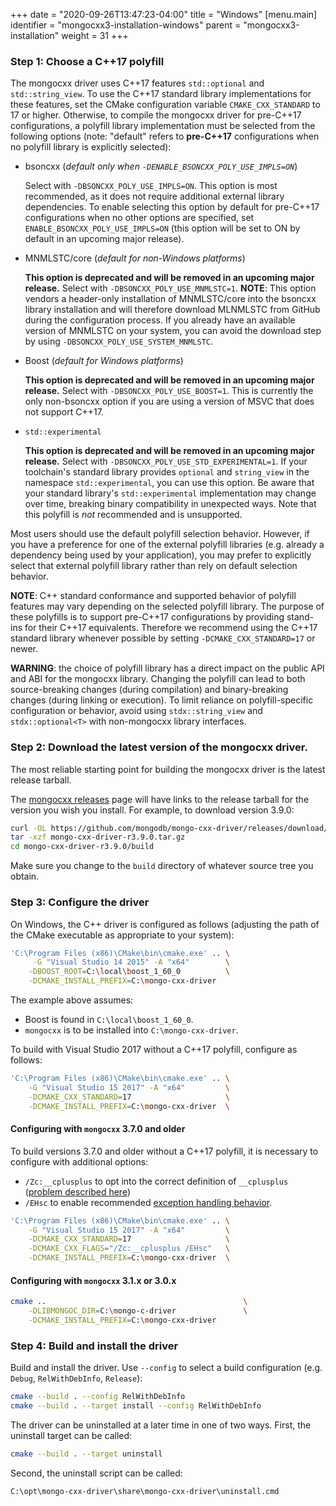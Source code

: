 +++
date = "2020-09-26T13:47:23-04:00"
title = "Windows"
[menu.main]
  identifier = "mongocxx3-installation-windows"
  parent = "mongocxx3-installation"
  weight = 31
+++

### Step 1: Choose a C++17 polyfill

The mongocxx driver uses C++17 features `std::optional` and `std::string_view`.
To use the C++17 standard library implementations for these features, set
the CMake configuration variable `CMAKE_CXX_STANDARD` to 17 or higher.
Otherwise, to compile the mongocxx driver for pre-C++17 configurations, a
polyfill library implementation must be selected from the following options
(note: "default" refers to **pre-C++17** configurations when no polyfill library
is explicitly selected):

* bsoncxx (*default only when `-DENABLE_BSONCXX_POLY_USE_IMPLS=ON`*)

  Select with `-DBSONCXX_POLY_USE_IMPLS=ON`. This option is most recommended, as
  it does not require additional external library dependencies. To enable
  selecting this option by default for pre-C++17 configurations when no other
  options are specified, set `ENABLE_BSONCXX_POLY_USE_IMPLS=ON` (this option
  will be set to ON by default in an upcoming major release).

* MNMLSTC/core (*default for non-Windows platforms*)

  **This option is deprecated and will be removed in an upcoming major release.**
  Select with `-DBSONCXX_POLY_USE_MNMLSTC=1`. **NOTE**: This option vendors a
  header-only installation of MNMLSTC/core into the bsoncxx library installation
  and will therefore download MLNMLSTC from GitHub during the configuration
  process. If you already have an available version of MNMLSTC on your system,
  you can avoid the download step by using `-DBSONCXX_POLY_USE_SYSTEM_MNMLSTC`.

* Boost (*default for Windows platforms*)

  **This option is deprecated and will be removed in an upcoming major release.**
  Select with `-DBSONCXX_POLY_USE_BOOST=1`. This is currently the only
  non-bsoncxx option if you are using a version of MSVC that does not support
  C++17.

* `std::experimental`

  **This option is deprecated and will be removed in an upcoming major release.**
  Select with `-DBSONCXX_POLY_USE_STD_EXPERIMENTAL=1`. If your toolchain's
  standard library provides `optional` and `string_view` in the namespace
  `std::experimental`, you can use this option. Be aware that your standard
  library's `std::experimental` implementation may change over time, breaking
  binary compatibility in unexpected ways. Note that this polyfill is *not*
  recommended and is unsupported.

Most users should use the default polyfill selection behavior. However, if you
have a preference for one of the external polyfill libraries (e.g. already a
dependency being used by your application), you may prefer to explicitly select
that external polyfill library rather than rely on default selection behavior.

**NOTE**: C++ standard conformance and supported behavior of polyfill features
may vary depending on the selected polyfill library. The purpose of these
polyfills is to support pre-C++17 configurations by providing stand-ins for
their C++17 equivalents. Therefore we recommend using the C++17 standard
library whenever possible by setting `-DCMAKE_CXX_STANDARD=17` or newer.

**WARNING**: the choice of polyfill library has a direct impact on the public
API and ABI for the mongocxx library. Changing the polyfill can lead to both
source-breaking changes (during compilation) and binary-breaking changes (during
linking or execution). To limit reliance on polyfill-specific configuration or
behavior, avoid using `stdx::string_view` and `stdx::optional<T>` with
non-mongocxx library interfaces.

### Step 2: Download the latest version of the mongocxx driver.

The most reliable starting point for building the mongocxx driver is the latest
release tarball.

The [mongocxx releases](https://github.com/mongodb/mongo-cxx-driver/releases)
page will have links to the release tarball for the version you wish you install.  For
example, to download version 3.9.0:

```sh
curl -OL https://github.com/mongodb/mongo-cxx-driver/releases/download/r3.9.0/mongo-cxx-driver-r3.9.0.tar.gz
tar -xzf mongo-cxx-driver-r3.9.0.tar.gz
cd mongo-cxx-driver-r3.9.0/build
```

Make sure you change to the `build` directory of whatever source tree you
obtain.

### Step 3: Configure the driver

On Windows, the C++ driver is configured as follows (adjusting the path of the CMake executable as appropriate to your system):

```sh
'C:\Program Files (x86)\CMake\bin\cmake.exe' .. \
     -G "Visual Studio 14 2015" -A "x64"        \
    -DBOOST_ROOT=C:\local\boost_1_60_0          \
    -DCMAKE_INSTALL_PREFIX=C:\mongo-cxx-driver
```

The example above assumes:

* Boost is found in `C:\local\boost_1_60_0`.
* `mongocxx` is to be installed into `C:\mongo-cxx-driver`.

To build with Visual Studio 2017 without a C++17 polyfill, configure as follows:

```sh
'C:\Program Files (x86)\CMake\bin\cmake.exe' .. \
    -G "Visual Studio 15 2017" -A "x64"         \
    -DCMAKE_CXX_STANDARD=17                     \
    -DCMAKE_INSTALL_PREFIX=C:\mongo-cxx-driver  \
```

#### Configuring with `mongocxx` 3.7.0 and older

To build versions 3.7.0 and older without a C++17 polyfill, it is necessary to configure with additional options:
- `/Zc:__cplusplus` to opt into the correct definition of `__cplusplus` ([problem described here](https://devblogs.microsoft.com/cppblog/msvc-now-correctly-reports-__cplusplus/))
- `/EHsc` to enable recommended [exception handling behavior](https://learn.microsoft.com/en-us/cpp/build/reference/eh-exception-handling-model?view=msvc-170).

```sh
'C:\Program Files (x86)\CMake\bin\cmake.exe' .. \
    -G "Visual Studio 15 2017" -A "x64"         \
    -DCMAKE_CXX_STANDARD=17                     \
    -DCMAKE_CXX_FLAGS="/Zc:__cplusplus /EHsc"   \
    -DCMAKE_INSTALL_PREFIX=C:\mongo-cxx-driver  \
```

#### Configuring with `mongocxx` 3.1.x or 3.0.x

```sh
cmake ..                                            \
    -DLIBMONGOC_DIR=C:\mongo-c-driver               \
    -DCMAKE_INSTALL_PREFIX=C:\mongo-cxx-driver
```

### Step 4: Build and install the driver

Build and install the driver. Use `--config` to select a build configuration (e.g. `Debug`, `RelWithDebInfo`, `Release`):

```sh
cmake --build . --config RelWithDebInfo
cmake --build . --target install --config RelWithDebInfo
```

The driver can be uninstalled at a later time in one of two ways.  First,
the uninstall target can be called:

```sh
cmake --build . --target uninstall
```

Second, the uninstall script can be called:

```sh
C:\opt\mongo-cxx-driver\share\mongo-cxx-driver\uninstall.cmd
```
